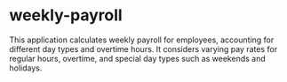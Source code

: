 # weekly-payroll
This application calculates weekly payroll for employees, accounting for different day types and overtime hours. It considers varying pay rates for regular hours, overtime, and special day types such as weekends and holidays.
